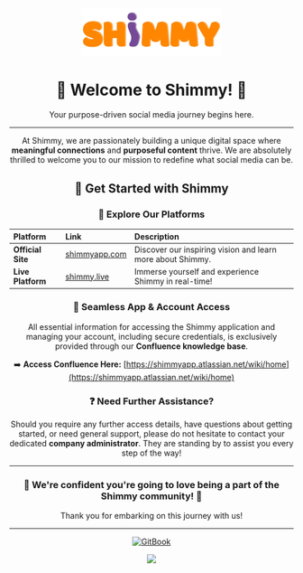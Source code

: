 <div align="center">
  <img src="./Shm.png" alt="Shimmy Logo" width="250"/>
  <h1>👋 Welcome to Shimmy! 👋</h1>
  
  Your purpose-driven social media journey begins here.

  ---

  At Shimmy, we are passionately building a unique digital space where **meaningful connections** and **purposeful content** thrive. We are absolutely thrilled to welcome you to our mission to redefine what social media can be.

  <h2>🚀 Get Started with Shimmy</h2>

  <h3>🔗 Explore Our Platforms</h3>

  | Platform          | Link                                  | Description                                           |
  | :---------------- | :------------------------------------ | :---------------------------------------------------- |
  | **Official Site** | [shimmyapp.com](https://www.shimmyapp.com/) | Discover our inspiring vision and learn more about Shimmy. |
  | **Live Platform** | [shimmy.live](https://www.shimmy.live/)     | Immerse yourself and experience Shimmy in real-time!   |

  <h3>🔑 Seamless App & Account Access</h3>

  All essential information for accessing the Shimmy application and managing your account, including secure credentials, is exclusively provided through our **Confluence knowledge base**.

  ➡️ **Access Confluence Here:** [https://shimmyapp.atlassian.net/wiki/home](https://shimmyapp.atlassian.net/wiki/home)

  <h3>❓ Need Further Assistance?</h3>

  Should you require any further access details, have questions about getting started, or need general support, please do not hesitate to contact your dedicated **company administrator**. They are standing by to assist you every step of the way!

  ---

  <h3>💜 We're confident you're going to love being a part of the Shimmy community! 💜</h3>
  
  Thank you for embarking on this journey with us!

  ---
[![GitBook](https://img.shields.io/static/v1?message=Documented%20on%20GitBook&logo=gitbook&logoColor=ffffff&label=%20&labelColor=5c5c5c&color=3F89A1)](https://www.gitbook.com/preview?utm_source=gitbook_readme_badge&utm_medium=organic&utm_campaign=preview_documentation&utm_content=link)

<a href="https://www.gitbook.com/preview?utm_source=gitbook_readme_badge&utm_medium=organic&utm_campaign=preview_documentation&utm_content=link">
    <img
        src="https://img.shields.io/static/v1?message=Documented%20on%20GitBook&logo=gitbook&logoColor=ffffff&label=%20&labelColor=5c5c5c&color=3F89A1"
    />
</a>
  
</div>
